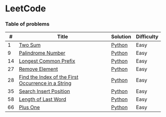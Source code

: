 LeetCode
========

### Table of problems


| # | Title | Solution | Difficulty | 
|---| ----- | -------- | ---------- |
|1|[Two Sum](https://leetcode.com/problems/two-sum/)|[Python](./src/1_Two_Sum.py)|Easy|
|9|[Palindrome Number](https://leetcode.com/problems/palindrome-number/)|[Python](./src/9_Palindrome_Number.py)|Easy|
|14|[Longest Common Prefix](https://leetcode.com/problems/longest-common-prefix/)|[Python](./src/14_Longest_Common_Prefix.py)|Easy|
|27|[Remove Element](https://leetcode.com/problems/remove-element/)|[Python](./src/27_Remove_Element.py)|Easy|
|28|[Find the Index of the First Occurrence in a String](https://leetcode.com/problems/find-the-index-of-the-first-occurrence-in-a-string/)|[Python](./src/28_Find_the_Index_of_the_First_Occurrence_in_a_String.py)|Easy|
|35|[Search Insert Position](https://leetcode.com/problems/search-insert-position/)|[Python](./src/35_Search_Insert_Position.py)|Easy|
|58|[Length of Last Word](https://leetcode.com/problems/length-of-last-word/)|[Python](./src/58_Length_of_Last_Word.py)|Easy|
|66|[Plus One](https://leetcode.com/problems/plus-one/)|[Python](./src/66_Plus_One.py)|Easy|
